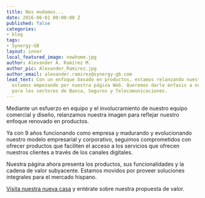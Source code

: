 ```yaml
---
title: Nos mudamos...
date: 2016-06-01 00:00:00 Z
published: false
categories:
- blog
tags:
- Synergy-GB
layout: inner
local_featured_image: newhome.jpg
author: Alexander A. Ramírez M.
author_pic: Alexander_Ramirez.jpg
author_email: alexander.ramirez@synergy-gb.com
lead_text: Con un enfoque basado en productos, estamos relanzando nuestra imagen y
  estamos empezando por nuestra página Web. Queremos darle énfasis a nuestros productos
  para los sectores de Banca, Seguros y Telecomunicaciones.
---
```


Mediante un esfuerzo en equipo y el involucramiento de nuestro equipo comercial y diseño, relanzamos nuestra imagen para reflejar nuestro enfoque renovado en productos.

Ya con 9 años funcionando como empresa y madurando y evolucionando nuestro modelo empresarial y corporativo, seguimos comprometidos con ofrecer productos que faciliten el acceso a los servicios que ofrecen nuestros clientes a través de los canales digitales.

Nuestra página ahora presenta los productos, sus funcionalidades y la cadena de valor subyacente. Estamos movidos por proveer soluciones integrales para el mercado hispano.

[Visita nuestra nueva casa](http://synergy-gb.com) y entérate sobre nuestra propuesta de valor.
